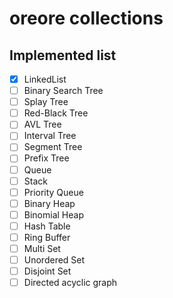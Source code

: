 # oreore collections

## Implemented list

- [x] LinkedList
- [ ] Binary Search Tree
- [ ] Splay Tree
- [ ] Red-Black Tree
- [ ] AVL Tree
- [ ] Interval Tree
- [ ] Segment Tree
- [ ] Prefix Tree
- [ ] Queue
- [ ] Stack
- [ ] Priority Queue
- [ ] Binary Heap
- [ ] Binomial Heap
- [ ] Hash Table
- [ ] Ring Buffer
- [ ] Multi Set
- [ ] Unordered Set
- [ ] Disjoint Set
- [ ] Directed acyclic graph
